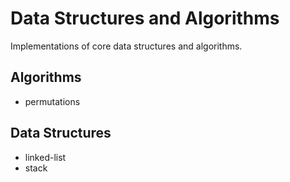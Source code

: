 # Data Structures and Algorithms

Implementations of core data structures and algorithms.

## Algorithms 
- permutations

## Data Structures 
- linked-list
- stack

